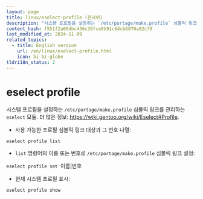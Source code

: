 ```yaml
---
layout: page
title: linux/eselect-profile (한국어)
description: "시스템 프로필을 설정하는 `/etc/portage/make.profile` 심볼릭 링크를 관리하는 `eselect` 모듈."
content_hash: f551f2a06dbc436c36fce0b91c64cb6870a92c70
last_modified_at: 2024-11-09
related_topics:
  - title: English version
    url: /en/linux/eselect-profile.html
    icon: bi bi-globe
tldri18n_status: 2
---
```

# eselect profile

시스템 프로필을 설정하는 `/etc/portage/make.profile` 심볼릭 링크를 관리하는 `eselect` 모듈.
더 많은 정보: <https://wiki.gentoo.org/wiki/Eselect#Profile>.

- 사용 가능한 프로필 심볼릭 링크 대상과 그 번호 나열:

`eselect profile list`

- `list` 명령어의 이름 또는 번호로 `/etc/portage/make.profile` 심볼릭 링크 설정:

`eselect profile set `<span class="tldr-var badge badge-pill bg-dark-lm bg-white-dm text-white-lm text-dark-dm font-weight-bold">이름|번호</span>

- 현재 시스템 프로필 표시:

`eselect profile show`
